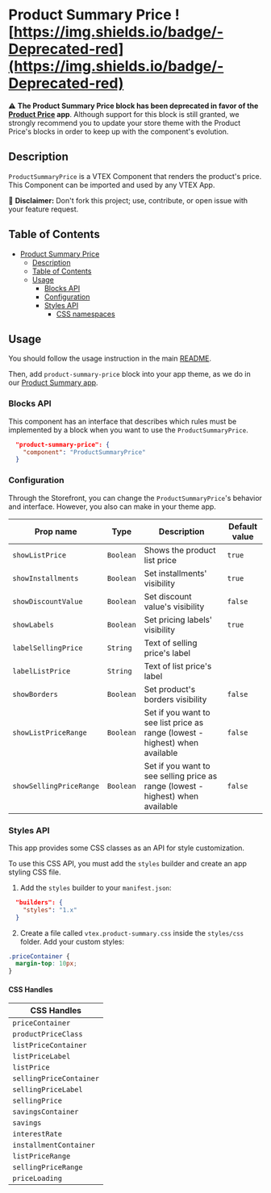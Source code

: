 # Product Summary Price ![https://img.shields.io/badge/-Deprecated-red](https://img.shields.io/badge/-Deprecated-red)

:warning: **The Product Summary Price block has been deprecated in favor of the [Product Price](https://vtex.io/docs/components/all/vtex.product-price/) app**. Although support for this block is still granted, we strongly recommend you to update your store theme with the Product Price's blocks in order to keep up with the component's evolution.

## Description

`ProductSummaryPrice` is a VTEX Component that renders the product's price.
This Component can be imported and used by any VTEX App.

:loudspeaker: **Disclaimer:** Don't fork this project; use, contribute, or open issue with your feature request.

## Table of Contents
- [Product Summary Price](#product-summary-price)
  - [Description](#description)
  - [Table of Contents](#table-of-contents)
  - [Usage](#usage)
    - [Blocks API](#blocks-api)
    - [Configuration](#configuration)
    - [Styles API](#styles-api)
      - [CSS namespaces](#css-namespaces)

## Usage

You should follow the usage instruction in the main [README](https://github.com/vtex-apps/product-summary/blob/master/README.md#usage).

Then, add `product-summary-price` block into your app theme, as we do in our [Product Summary app](https://github.com/vtex-apps/product-summary/blob/master/store/blocks.json).

### Blocks API

This component has an interface that describes which rules must be implemented by a block when you want to use the `ProductSummaryPrice`.

```json
  "product-summary-price": {
    "component": "ProductSummaryPrice"
  }
```

### Configuration

Through the Storefront, you can change the `ProductSummaryPrice`'s behavior and interface. However, you also can make in your theme app.

| Prop name           | Type      | Description                      | Default value |
| ------------------- | --------- | -------------------------------- | ------------- |
| `showListPrice`     | `Boolean` | Shows the product list price     | `true`        |
| `showInstallments`  | `Boolean` | Set installments' visibility     | `true`        |
| `showDiscountValue`  | `Boolean` | Set discount value's visibility     | `false`        |
| `showLabels`        | `Boolean` | Set pricing labels' visibility   | `true`        |
| `labelSellingPrice` | `String`  | Text of selling price's label    |               |
| `labelListPrice`    | `String`  | Text of list price's label       |               |   
| `showBorders`       | `Boolean` | Set product's borders visibility | `false`       |
| `showListPriceRange`       | `Boolean` | Set if you want to see list price as range (lowest - highest) when available | `false`       |
| `showSellingPriceRange`       | `Boolean` | Set if you want to see selling price as range (lowest - highest) when available | `false`       |

### Styles API

This app provides some CSS classes as an API for style customization.

To use this CSS API, you must add the `styles` builder and create an app styling CSS file.

1. Add the `styles` builder to your `manifest.json`:

```json
  "builders": {
    "styles": "1.x"
  }
```

2. Create a file called `vtex.product-summary.css` inside the `styles/css` folder. Add your custom styles:

```css
.priceContainer {
  margin-top: 10px;
}
```

#### CSS Handles

| CSS Handles           |
| ------------------- |
| `priceContainer` |
| `productPriceClass` |
| `listPriceContainer` |
| `listPriceLabel` |
| `listPrice` |
| `sellingPriceContainer` |
| `sellingPriceLabel` |
| `sellingPrice` |
| `savingsContainer` |
| `savings` |
| `interestRate` |
| `installmentContainer` |
| `listPriceRange` |
| `sellingPriceRange` |
| `priceLoading` |
